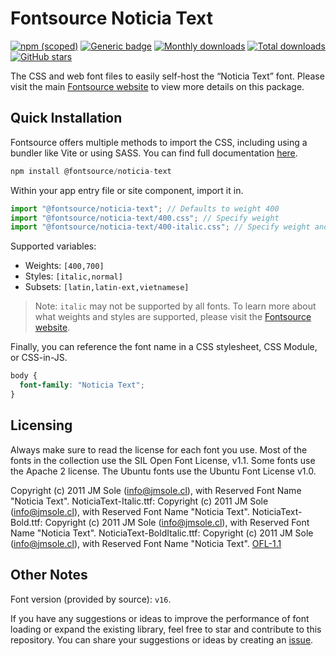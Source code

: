 # Fontsource Noticia Text

[![npm (scoped)](https://img.shields.io/npm/v/@fontsource/noticia-text?color=brightgreen)](https://www.npmjs.com/package/@fontsource/noticia-text) [![Generic badge](https://img.shields.io/badge/fontsource-passing-brightgreen)](https://github.com/fontsource/fontsource) [![Monthly downloads](https://badgen.net/npm/dm/@fontsource/noticia-text)](https://github.com/fontsource/fontsource) [![Total downloads](https://badgen.net/npm/dt/@fontsource/noticia-text)](https://github.com/fontsource/fontsource) [![GitHub stars](https://img.shields.io/github/stars/fontsource/fontsource.svg?style=social&label=Star)](https://github.com/fontsource/fontsource/stargazers)

The CSS and web font files to easily self-host the “Noticia Text” font. Please visit the main [Fontsource website](https://fontsource.org/fonts/noticia-text) to view more details on this package.

## Quick Installation

Fontsource offers multiple methods to import the CSS, including using a bundler like Vite or using SASS. You can find full documentation [here](https://fontsource.org/docs/getting-started/introduction).

```javascript
npm install @fontsource/noticia-text
```

Within your app entry file or site component, import it in.

```javascript
import "@fontsource/noticia-text"; // Defaults to weight 400
import "@fontsource/noticia-text/400.css"; // Specify weight
import "@fontsource/noticia-text/400-italic.css"; // Specify weight and style
```

Supported variables:
- Weights: `[400,700]`
- Styles: `[italic,normal]`
- Subsets: `[latin,latin-ext,vietnamese]`

> Note: `italic` may not be supported by all fonts. To learn more about what weights and styles are supported, please visit the [Fontsource website](https://fontsource.org/fonts/noticia-text).

Finally, you can reference the font name in a CSS stylesheet, CSS Module, or CSS-in-JS.

```css
body {
  font-family: "Noticia Text";
}
```

## Licensing
Always make sure to read the license for each font you use. Most of the fonts in the collection use the SIL Open Font License, v1.1. Some fonts use the Apache 2 license. The Ubuntu fonts use the Ubuntu Font License v1.0.

Copyright (c) 2011 JM Sole (info@jmsole.cl), with Reserved Font Name "Noticia Text". NoticiaText-Italic.ttf: Copyright (c) 2011 JM Sole (info@jmsole.cl), with Reserved Font Name "Noticia Text". NoticiaText-Bold.ttf: Copyright (c) 2011 JM Sole (info@jmsole.cl), with Reserved Font Name "Noticia Text". NoticiaText-BoldItalic.ttf: Copyright (c) 2011 JM Sole (info@jmsole.cl), with Reserved Font Name "Noticia Text".
[OFL-1.1](https://openfontlicense.org)

## Other Notes
Font version (provided by source): `v16`.

If you have any suggestions or ideas to improve the performance of font loading or expand the existing library, feel free to star and contribute to this repository. You can share your suggestions or ideas by creating an [issue](https://github.com/fontsource/fontsource/issues).